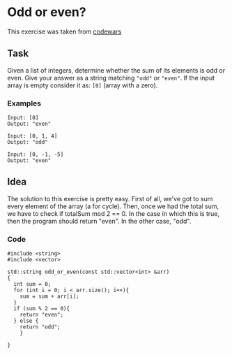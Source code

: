 # Odd or even?
This exercise was taken from [codewars](https://www.codewars.com/kata/5949481f86420f59480000e7)
## Task
Given a list of integers, determine whether the sum of its elements is odd or even.
Give your answer as a string matching `"odd"` or `"even"`.
If the input array is empty consider it as: `[0]` (array with a zero).

### Examples

```
Input: [0]
Output: "even"

Input: [0, 1, 4]
Output: "odd"

Input: [0, -1, -5]
Output: "even"
```

## Idea
The solution to this exercise is pretty easy.
First of all, we've got to sum every element of the array (a for cycle). Then, once we had the total sum, we have to check if totalSum mod 2 == 0. In the case in which this is true, then the program should return "even". In the other case, "odd".

### Code
 ```
 #include <string>
 #include <vector>

 std::string odd_or_even(const std::vector<int> &arr)
 {
   int sum = 0;
   for (int i = 0; i < arr.size(); i++){
     sum = sum + arr[i];
   }
   if (sum % 2 == 0){
     return "even";
   } else {
     return "odd";
     }

 }
```
